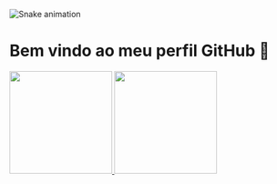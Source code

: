 ![Snake animation](https://github.com/BrunaBallerini/BrunaBallerini/blob/output/github-contribution-grid-snake.svg)
# Bem vindo ao meu perfil GitHub 👋

<!--
**BrunaBallerini/brunaballerini** is a ✨ _special_ ✨ repository because its `README.md` (this file) appears on your GitHub profile.
Here are some ideas to get you started:
- 🔭 I’m currently working on ...
- 🌱 I’m currently learning ...
- 👯 I’m looking to collaborate on ...
- 🤔 I’m looking for help with ...
- 💬 Ask me about ...
- 📫 How to reach me: ...
- 😄 Pronouns: ...
- ⚡ Fun fact: ...
-->

<div>
<a href="https://github.com/BrunaBallerini">
  <img loading="lazy" height="180em" src="https://github-readme-stats.vercel.app/api/top-langs/?username=BrunaBallerini&layout=compact&langs_count=7&theme=dracula"/>
  <img loading="lazy" height="180em" src="https://github-readme-stats.vercel.app/api?username=BrunaBallerini&show_icons=true&theme=dracula&include_all_commits=true&count_private=true"/>
</div>
